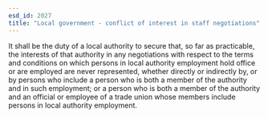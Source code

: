 ```yaml
---
esd_id: 2027
title: "Local government - conflict of interest in staff negotiations"
---
```


It shall be the duty of a local authority to secure that, so far as practicable, the interests of that authority in any negotiations with respect to the terms and conditions on which persons in local authority employment hold office or are employed are never represented, whether directly or indirectly by, or by persons who include a person who is both a member of the authority and in such employment; or a person who is both a member of the authority and an official or employee of a trade union whose members include persons in local authority employment.

